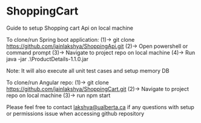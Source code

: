 # ShoppingCart

Guide to setup Shopping cart Api on local machine

To clone/run Spring boot application:
(1)->	git clone https://github.com/jainlakshya/ShoppingApi.git
(2)->	Open powershell or command prompt 
(3)->	Navigate to project repo on local machine
(4)->	 Run java -jar .\ProductDetails-1.1.0.jar

Note: It will also execute all unit test cases and setup memory DB


To clone/run Angular repo:
(1)->	git clone https://github.com/jainlakshya/ShoppingCart.git
(2)->	Navigate to project repo on local machine
(3)->	run npm start


Please feel free to contact lakshya@ualberta.ca if any questions with setup or permissions issue when accessing github repository


